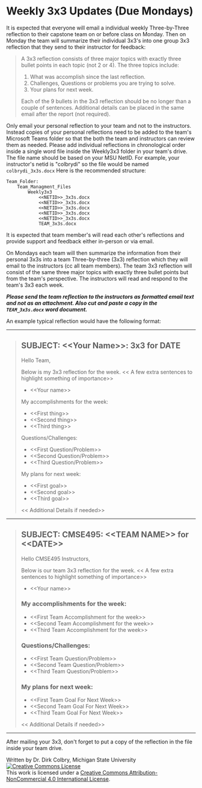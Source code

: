 # Weekly 3x3 Updates (Due Mondays)

It is expected that everyone will email a individual weekly Three-by-Three reflection to their capstone team on or before class on Monday. Then on Monday the team will summarize their individual 3x3's into one group 3x3 reflection that they send to their instructor for feedback:

> A 3x3 reflection consists of three major topics with exactly three bullet points in each topic (not 2 or 4). The three topics include:
> 
> 1. What was accomplish since the last reflection.
> 2. Challenges, Questions or problems you are trying to solve.
> 3. Your plans for next week.
>   
> Each of the 9 bullets in the 3x3 reflection should be no longer than a couple of sentences. Additional details can be placed in the same email after the report (not required).

Only email your personal reflection to your team and not to the instructors. Instead copies of your personal reflections need to be added to the team's Microsoft Teams folder so that the both the team and instructors can review them as needed. Please add individual reflections in chronological order inside a single word file inside the Weekly3x3 folder in your team's drive. The file name should be based on your MSU NetID. For example, your instructor's netid is "colbrydi" so the file would be named ```colbrydi_3x3s.docx``` Here is the recommended structure:

    Team_Folder:
        Team_Managment_Files
            Weekly3x3
                <<NETID>>_3x3s.docx
                <<NETID>>_3x3s.docx
                <<NETID>>_3x3s.docx
                <<NETID>>_3x3s.docx
                <<NETID>>_3x3s.docx
                TEAM_3x3s.docx

It is expected that team member's will read each other's reflections and provide support and feedback either in-person or via email.  

On Mondays each team will then summarize the information from their personal 3x3s into a team Three-by-three (3x3) reflection which they will email to the instructors (cc all team members). The team 3x3 reflection will consist of the same three major topics with exactly three bullet points but from the team's perspective. The instructors will read and respond to the team's 3x3 each week.  

***Please send the team reflection to the instructors as formatted email text and not as an attachment. Also cut and paste a copy in the ```TEAM_3x3s.docx``` word document.*** 

An example typical reflection would have the following format:

---

> ## SUBJECT: \<\<Your Name>>: 3x3 for DATE
>
> Hello Team,
> 
> Below is my 3x3 reflection for the week. \<\< A few extra sentences to highlight something of importance\>>
>  - \<\<Your name>>
> 
> My accomplishments for the week:
> * \<\<First thing>>
> * \<\<Second thing>> 
> * \<\<Third thing>>
>
> Questions/Challenges:
> * \<\<First Question/Problem>>
> * \<\<Second Question/Problem>>
> * \<\<Third Question/Problem>>
>
> My plans for next week:
> * \<\<First goal>>
> * \<\<Second goal>>
> * \<\<Third goal>>
>
> \<\< Additional Details if needed>>
---
> ## SUBJECT: CMSE495: \<\<TEAM NAME>> for \<\<DATE>>
>
> Hello CMSE495 Instructors,
> 
> Below is our team 3x3 reflection for the week. \<\< A few extra sentences to highlight something of importance\>>
>  - \<\<Your name>>
> 
> ### My accomplishments for the week:
> * \<\<First Team Accomplishment for the week>>
> * \<\<Second Team Accomplishment for the week>>
> * \<\<Third Team Accomplishment for the week>>
>
> ### Questions/Challenges:
> * \<\<First Team Question/Problem>>
> * \<\<Second Team Question/Problem>>
> * \<\<Third Team Question/Problem>>
>
> ### My plans for next week:
> * \<\<First Team Goal For Next Week>>
> * \<\<Second Team Goal For Next Week>>
> * \<\<Third Team Goal For Next Week>>
>
> \<\< Additional Details if needed>>

----

After mailing your 3x3, don't forget to put a copy of the reflection in the file inside your team drive.

Written by Dr. Dirk Colbry, Michigan State University
<a rel="license" href="http://creativecommons.org/licenses/by-nc/4.0/"><img alt="Creative Commons License" style="border-width:0" src="https://i.creativecommons.org/l/by-nc/4.0/88x31.png" /></a><br />This work is licensed under a <a rel="license" href="http://creativecommons.org/licenses/by-nc/4.0/">Creative Commons Attribution-NonCommercial 4.0 International License</a>.
